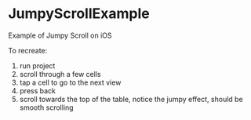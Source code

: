 # JumpyScrollExample
Example of Jumpy Scroll on iOS

To recreate:
 1. run project
 2. scroll through a few cells
 3. tap a cell to go to the next view
 4. press back
 5. scroll towards the top of the table, notice the jumpy effect, should be smooth scrolling
